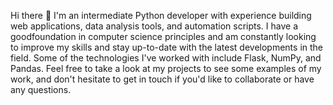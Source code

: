 Hi there 👋 I'm an intermediate Python developer with experience building web applications, data analysis tools, and automation scripts. I have a goodfoundation in computer science principles and am constantly looking to improve my skills and stay up-to-date with the latest developments in the field. Some of the technologies I've worked with include Flask, NumPy, and Pandas. Feel free to take a look at my projects to see some examples of my work, and don't hesitate to get in touch if you'd like to collaborate or have any questions.

<!---
itskimutai/itskimutai is a ✨ special ✨ repository because its `README.md` (this file) appears on your GitHub profile.
You can click the Preview link to take a look at your changes.
--->
